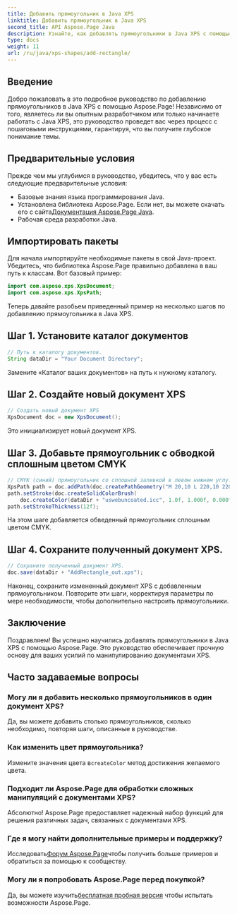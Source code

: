 ```yaml
---
title: Добавить прямоугольник в Java XPS
linktitle: Добавить прямоугольник в Java XPS
second_title: API Aspose.Page Java
description: Узнайте, как добавлять прямоугольники в Java XPS с помощью Aspose.Page. Следуйте нашему пошаговому руководству для беспрепятственного управления документами. #JavaXPS #AsposePage
type: docs
weight: 11
url: /ru/java/xps-shapes/add-rectangle/
---
```

## Введение
Добро пожаловать в это подробное руководство по добавлению прямоугольников в Java XPS с помощью Aspose.Page! Независимо от того, являетесь ли вы опытным разработчиком или только начинаете работать с Java XPS, это руководство проведет вас через процесс с пошаговыми инструкциями, гарантируя, что вы получите глубокое понимание темы.
## Предварительные условия
Прежде чем мы углубимся в руководство, убедитесь, что у вас есть следующие предварительные условия:
- Базовые знания языка программирования Java.
-  Установлена библиотека Aspose.Page. Если нет, вы можете скачать его с сайта[Документация Aspose.Page Java](https://reference.aspose.com/page/java/).
- Рабочая среда разработки Java.
## Импортировать пакеты
Для начала импортируйте необходимые пакеты в свой Java-проект. Убедитесь, что библиотека Aspose.Page правильно добавлена в ваш путь к классам. Вот базовый пример:
```java
import com.aspose.xps.XpsDocument;
import com.aspose.xps.XpsPath;
```
Теперь давайте разобьем приведенный пример на несколько шагов по добавлению прямоугольника в Java XPS.
## Шаг 1. Установите каталог документов
```java
// Путь к каталогу документов.
String dataDir = "Your Document Directory";
```
Замените «Каталог ваших документов» на путь к нужному каталогу.
## Шаг 2. Создайте новый документ XPS
```java
// Создать новый документ XPS
XpsDocument doc = new XpsDocument();
```
Это инициализирует новый документ XPS.
## Шаг 3. Добавьте прямоугольник с обводкой сплошным цветом CMYK
```java
// CMYK (синий) прямоугольник со сплошной заливкой в левом нижнем углу.
XpsPath path = doc.addPath(doc.createPathGeometry("M 20,10 L 220,10 220,100 20,100 Z"));
path.setStroke(doc.createSolidColorBrush(
    doc.createColor(dataDir + "uswebuncoated.icc", 1.0f, 1.000f, 0.000f, 0.000f, 0.000f)));
path.setStrokeThickness(12f);
```
На этом шаге добавляется обведенный прямоугольник сплошным цветом CMYK.
## Шаг 4. Сохраните полученный документ XPS.
```java
// Сохраните полученный документ XPS.
doc.save(dataDir + "AddRectangle_out.xps");
```
Наконец, сохраните измененный документ XPS с добавленным прямоугольником.
Повторите эти шаги, корректируя параметры по мере необходимости, чтобы дополнительно настроить прямоугольники.
## Заключение
Поздравляем! Вы успешно научились добавлять прямоугольники в Java XPS с помощью Aspose.Page. Это руководство обеспечивает прочную основу для ваших усилий по манипулированию документами XPS.
## Часто задаваемые вопросы
### Могу ли я добавить несколько прямоугольников в один документ XPS?
Да, вы можете добавить столько прямоугольников, сколько необходимо, повторяя шаги, описанные в руководстве.
### Как изменить цвет прямоугольника?
 Измените значения цвета в`createColor` метод достижения желаемого цвета.
### Подходит ли Aspose.Page для обработки сложных манипуляций с документами XPS?
Абсолютно! Aspose.Page предоставляет надежный набор функций для решения различных задач, связанных с документами XPS.
### Где я могу найти дополнительные примеры и поддержку?
 Исследовать[Форум Aspose.Page](https://forum.aspose.com/c/page/39)чтобы получить больше примеров и обратиться за помощью к сообществу.
### Могу ли я попробовать Aspose.Page перед покупкой?
 Да, вы можете изучить[бесплатная пробная версия](https://releases.aspose.com/) чтобы испытать возможности Aspose.Page.
